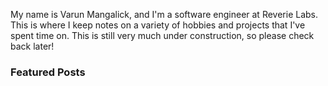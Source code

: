 My name is Varun Mangalick, and I'm a software engineer at Reverie Labs. This is where I keep notes on a variety of hobbies and projects that I've spent time on. This is still very much under construction, so please check back later!

### Featured Posts
